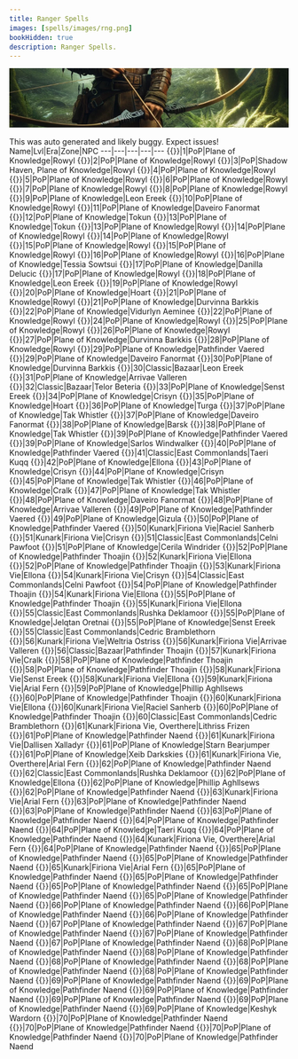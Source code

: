 ```yaml
---
title: Ranger Spells
images: [spells/images/rng.png]
bookHidden: true
description: Ranger Spells.
---
```

![Ranger Spells](images/rng-banner.png)

This was auto generated and likely buggy. Expect issues!
Name|Lvl|Era|Zone|NPC
---|---|---|---|---
{{<spell id="5011" name="Salve">}}|1|PoP|Plane of Knowledge|Rowyl
{{<spell id="51" name="Glimpse">}}|2|PoP|Plane of Knowledge|Rowyl
{{<spell id="239" name="Flame Lick">}}|3|PoP|Shadow Haven, Plane of Knowledge|Rowyl
{{<spell id="240" name="Lull Animal">}}|4|PoP|Plane of Knowledge|Rowyl
{{<spell id="2591" name="Tangling Weeds">}}|5|PoP|Plane of Knowledge|Rowyl
{{<spell id="242" name="Snare">}}|6|PoP|Plane of Knowledge|Rowyl
{{<spell id="26" name="Skin like Wood">}}|7|PoP|Plane of Knowledge|Rowyl
{{<spell id="200" name="Minor Healing">}}|8|PoP|Plane of Knowledge|Rowyl
{{<spell id="224" name="Endure Fire">}}|9|PoP|Plane of Knowledge|Leon Ereek
{{<spell id="237" name="Dance of the Fireflies">}}|10|PoP|Plane of Knowledge|Rowyl
{{<spell id="2592" name="Hawk Eye">}}|11|PoP|Plane of Knowledge|Daveiro Fanormat
{{<spell id="269" name="Feet like Cat">}}|12|PoP|Plane of Knowledge|Tokun
{{<spell id="203" name="Cure Poison">}}|13|PoP|Plane of Knowledge|Tokun
{{<spell id="515" name="Thistlecoat">}}|13|PoP|Plane of Knowledge|Rowyl
{{<spell id="92" name="Burst of Fire">}}|14|PoP|Plane of Knowledge|Rowyl
{{<spell id="247" name="Camouflage">}}|14|PoP|Plane of Knowledge|Rowyl
{{<spell id="249" name="Grasping Roots">}}|15|PoP|Plane of Knowledge|Rowyl
{{<spell id="252" name="Invoke Lightning">}}|15|PoP|Plane of Knowledge|Rowyl
{{<spell id="241" name="Panic Animal">}}|16|PoP|Plane of Knowledge|Rowyl
{{<spell id="248" name="Ward Summoned">}}|16|PoP|Plane of Knowledge|Tessia Sowtsui
{{<spell id="500" name="Bind Sight">}}|17|PoP|Plane of Knowledge|Danilla Delucic
{{<spell id="254" name="Firefist">}}|17|PoP|Plane of Knowledge|Rowyl
{{<spell id="225" name="Endure Cold">}}|18|PoP|Plane of Knowledge|Leon Ereek
{{<spell id="91" name="Ignite">}}|19|PoP|Plane of Knowledge|Rowyl
{{<spell id="86" name="Enduring Breath">}}|20|PoP|Plane of Knowledge|Hoart
{{<spell id="17" name="Light Healing">}}|21|PoP|Plane of Knowledge|Rowyl
{{<spell id="263" name="Skin like Rock">}}|21|PoP|Plane of Knowledge|Durvinna Barkkis
{{<spell id="213" name="Cure Disease">}}|22|PoP|Plane of Knowledge|Vidurlyn Aeminee
{{<spell id="250" name="Harmony">}}|22|PoP|Plane of Knowledge|Rowyl
{{<spell id="256" name="Shield of Thistles">}}|24|PoP|Plane of Knowledge|Rowyl
{{<spell id="264" name="Stinging Swarm">}}|25|PoP|Plane of Knowledge|Rowyl
{{<spell id="268" name="Strength of Earth">}}|26|PoP|Plane of Knowledge|Rowyl
{{<spell id="655" name="Eyes of the Cat">}}|27|PoP|Plane of Knowledge|Durvinna Barkkis
{{<spell id="278" name="Spirit of Wolf">}}|28|PoP|Plane of Knowledge|Rowyl
{{<spell id="3565" name="Flaming Arrow">}}|29|PoP|Plane of Knowledge|Pathfinder Vaered
{{<spell id="2593" name="Riftwind's Protection">}}|29|PoP|Plane of Knowledge|Daveiro Fanormat
{{<spell id="516" name="Barbcoat">}}|30|PoP|Plane of Knowledge|Durvinna Barkkis
{{<spell id="48" name="Cancel Magic">}}|30|Classic|Bazaar|Leon Ereek
{{<spell id="513" name="Calm Animal">}}|31|PoP|Plane of Knowledge|Arrivae Valleren
{{<spell id="80" name="See Invisible">}}|32|Classic|Bazaar|Telor Beteria
{{<spell id="115" name="Dismiss Summoned">}}|33|PoP|Plane of Knowledge|Senst Ereek
{{<spell id="517" name="Bramblecoat">}}|34|PoP|Plane of Knowledge|Crisyn
{{<spell id="261" name="Levitate">}}|35|PoP|Plane of Knowledge|Hoart
{{<spell id="1461" name="Call of Sky">}}|36|PoP|Plane of Knowledge|Turga
{{<spell id="419" name="Careless Lightning">}}|37|PoP|Plane of Knowledge|Tak Whistler
{{<spell id="2594" name="Nature's Precision">}}|37|PoP|Plane of Knowledge|Daveiro Fanormat
{{<spell id="12" name="Healing">}}|38|PoP|Plane of Knowledge|Barsk
{{<spell id="421" name="Skin like Steel">}}|38|PoP|Plane of Knowledge|Tak Whistler
{{<spell id="3564" name="Burning Arrow">}}|39|PoP|Plane of Knowledge|Pathfinder Vaered
{{<spell id="3601" name="Harmony of Nature">}}|39|PoP|Plane of Knowledge|Sarlos Windwalker
{{<spell id="3687" name="Swarm of Pain">}}|40|PoP|Plane of Knowledge|Pathfinder Vaered
{{<spell id="4054" name="Spirit of the Shrew">}}|41|Classic|East Commonlands|Taeri Kuqq
{{<spell id="518" name="Spikecoat">}}|42|PoP|Plane of Knowledge|Ellona
{{<spell id="129" name="Shield of Brambles">}}|43|PoP|Plane of Knowledge|Crisyn
{{<spell id="78" name="Immolate">}}|44|PoP|Plane of Knowledge|Crisyn
{{<spell id="76" name="Ensnaring Roots">}}|45|PoP|Plane of Knowledge|Tak Whistler
{{<spell id="60" name="Resist Fire">}}|46|PoP|Plane of Knowledge|Cralk
{{<spell id="34" name="Superior Camouflage">}}|47|PoP|Plane of Knowledge|Tak Whistler
{{<spell id="2595" name="Force of Nature">}}|48|PoP|Plane of Knowledge|Daveiro Fanormat
{{<spell id="425" name="Wolf Form">}}|48|PoP|Plane of Knowledge|Arrivae Valleren
{{<spell id="691" name="Call of Flame">}}|49|PoP|Plane of Knowledge|Pathfinder Vaered
{{<spell id="4055" name="Pack Shrew">}}|49|PoP|Plane of Knowledge|Gizula
{{<spell id="1462" name="Call of Earth">}}|50|PoP|Plane of Knowledge|Pathfinder Vaered
{{<spell id="1741" name="Jolt">}}|50|Kunark|Firiona Vie|Raciel Sanherb
{{<spell id="512" name="Ensnare">}}|51|Kunark|Firiona Vie|Crisyn
{{<spell id="4585" name="Resistant Discipline">}}|51|Classic|East Commonlands|Celni Pawfoot
{{<spell id="1397" name="Strength of Nature">}}|51|PoP|Plane of Knowledge|Cerila Windrider
{{<spell id="2596" name="Falcon Eye">}}|52|PoP|Plane of Knowledge|Pathfinder Thoajin
{{<spell id="57" name="Firestrike">}}|52|Kunark|Firiona Vie|Ellona
{{<spell id="3688" name="Icewind">}}|52|PoP|Plane of Knowledge|Pathfinder Thoajin
{{<spell id="430" name="Storm Strength">}}|53|Kunark|Firiona Vie|Ellona
{{<spell id="259" name="Drones of Doom">}}|54|Kunark|Firiona Vie|Crisyn
{{<spell id="4587" name="Fearless Discipline">}}|54|Classic|East Commonlands|Celni Pawfoot
{{<spell id="2597" name="Jolting Blades">}}|54|PoP|Plane of Knowledge|Pathfinder Thoajin
{{<spell id="422" name="Skin like Diamond">}}|54|Kunark|Firiona Vie|Ellona
{{<spell id="1463" name="Call of Fire">}}|55|PoP|Plane of Knowledge|Pathfinder Thoajin
{{<spell id="145" name="Chloroplast">}}|55|Kunark|Firiona Vie|Ellona
{{<spell id="1296" name="Cinder Jolt">}}|55|Classic|East Commonlands|Rushka Deklamoor
{{<spell id="4111" name="Fire Swarm">}}|55|PoP|Plane of Knowledge|Jelqtan Oretnai
{{<spell id="61" name="Resist Cold">}}|55|PoP|Plane of Knowledge|Senst Ereek
{{<spell id="4506" name="Trueshot Discipline">}}|55|Classic|East Commonlands|Cedric Bramblethorn
{{<spell id="539" name="Chill Sight">}}|56|Kunark|Firiona Vie|Weltria Ostriss
{{<spell id="426" name="Greater Wolf Form">}}|56|Kunark|Firiona Vie|Arrivae Valleren
{{<spell id="2598" name="Mark of the Predator">}}|56|Classic|Bazaar|Pathfinder Thoajin
{{<spell id="15" name="Greater Healing">}}|57|Kunark|Firiona Vie|Cralk
{{<spell id="4059" name="Call of Ice">}}|58|PoP|Plane of Knowledge|Pathfinder Thoajin
{{<spell id="2599" name="Eagle Eye">}}|58|PoP|Plane of Knowledge|Pathfinder Thoajin
{{<spell id="49" name="Nullify Magic">}}|58|Kunark|Firiona Vie|Senst Ereek
{{<spell id="432" name="Shield of Spikes">}}|58|Kunark|Firiona Vie|Ellona
{{<spell id="1740" name="Dustdevil">}}|59|Kunark|Firiona Vie|Arial Fern
{{<spell id="423" name="Skin like Nature">}}|59|PoP|Plane of Knowledge|Phillip Aghllsews
{{<spell id="1464" name="Call of the Predator">}}|60|PoP|Plane of Knowledge|Pathfinder Thoajin
{{<spell id="490" name="Enveloping Roots">}}|60|Kunark|Firiona Vie|Ellona
{{<spell id="519" name="Thorncoat">}}|60|Kunark|Firiona Vie|Raciel Sanherb
{{<spell id="2600" name="Warder's Protection">}}|60|PoP|Plane of Knowledge|Pathfinder Thoajin
{{<spell id="4519" name="Weapon Shield Discipline">}}|60|Classic|East Commonlands|Cedric Bramblethorn
{{<spell id="1526" name="Annul Magic">}}|61|Kunark|Firiona Vie, Overthere|Lithriss Frizen
{{<spell id="1551" name="Circle of Winter">}}|61|PoP|Plane of Knowledge|Pathfinder Naend
{{<spell id="96" name="Counteract Disease">}}|61|Kunark|Firiona Vie|Dallisen Xalladyr
{{<spell id="95" name="Counteract Poison">}}|61|PoP|Plane of Knowledge|Starn Bearjumper
{{<spell id="6732" name="Earthen Embrace">}}|61|PoP|Plane of Knowledge|Xeib Darkskies
{{<spell id="1529" name="Exile Summoned">}}|61|Kunark|Firiona Vie, Overthere|Arial Fern
{{<spell id="3419" name="Call of the Rathe">}}|62|PoP|Plane of Knowledge|Pathfinder Naend
{{<spell id="1290" name="Chloroblast">}}|62|Classic|East Commonlands|Rushka Deklamoor
{{<spell id="665" name="Drifting Death">}}|62|PoP|Plane of Knowledge|Ellona
{{<spell id="356" name="Shield of Thorns">}}|62|PoP|Plane of Knowledge|Phillip Aghllsews
{{<spell id="3487" name="Strength of Tunare">}}|62|PoP|Plane of Knowledge|Pathfinder Naend
{{<spell id="1558" name="Bladecoat">}}|63|Kunark|Firiona Vie|Arial Fern
{{<spell id="1552" name="Circle of Summer">}}|63|PoP|Plane of Knowledge|Pathfinder Naend
{{<spell id="3192" name="Earthen Roots">}}|63|PoP|Plane of Knowledge|Pathfinder Naend
{{<spell id="3418" name="Frozen Wind">}}|63|PoP|Plane of Knowledge|Pathfinder Naend
{{<spell id="3431" name="Brushfire">}}|64|PoP|Plane of Knowledge|Pathfinder Naend
{{<spell id="4107" name="Feral Form">}}|64|PoP|Plane of Knowledge|Taeri Kuqq
{{<spell id="3415" name="Nature's Rebuke">}}|64|PoP|Plane of Knowledge|Pathfinder Naend
{{<spell id="1568" name="Regrowth">}}|64|Kunark|Firiona Vie, Overthere|Arial Fern
{{<spell id="3417" name="Spirit of the Predator">}}|64|PoP|Plane of Knowledge|Pathfinder Naend
{{<spell id="3420" name="Cry of Thunder">}}|65|PoP|Plane of Knowledge|Pathfinder Naend
{{<spell id="2887" name="Mask of the Stalker">}}|65|PoP|Plane of Knowledge|Pathfinder Naend
{{<spell id="1559" name="Natureskin">}}|65|Kunark|Firiona Vie|Arial Fern
{{<spell id="3039" name="Protection of the Wild">}}|65|PoP|Plane of Knowledge|Pathfinder Naend
{{<spell id="2517" name="Spirit of Eagle">}}|65|PoP|Plane of Knowledge|Pathfinder Naend
{{<spell id="4897" name="Sylvan Burn">}}|65|PoP|Plane of Knowledge|Pathfinder Naend
{{<spell id="4898" name="Sylvan Call">}}|65|PoP|Plane of Knowledge|Pathfinder Naend
{{<spell id="4896" name="Sylvan Light">}}|65|PoP|Plane of Knowledge|Pathfinder Naend
{{<spell id="5301" name="Displace Summoned">}}|66|PoP|Plane of Knowledge|Pathfinder Naend
{{<spell id="5300" name="Nature Veil">}}|66|PoP|Plane of Knowledge|Pathfinder Naend
{{<spell id="5302" name="Shield of Briar">}}|66|PoP|Plane of Knowledge|Pathfinder Naend
{{<spell id="5305" name="Guard of the Earth">}}|67|PoP|Plane of Knowledge|Pathfinder Naend
{{<spell id="5303" name="Locust Swarm">}}|67|PoP|Plane of Knowledge|Pathfinder Naend
{{<spell id="5306" name="Strength of the Hunter">}}|67|PoP|Plane of Knowledge|Pathfinder Naend
{{<spell id="5304" name="Sylvan Water">}}|67|PoP|Plane of Knowledge|Pathfinder Naend
{{<spell id="5307" name="Briarcoat">}}|68|PoP|Plane of Knowledge|Pathfinder Naend
{{<spell id="5309" name="Frost Wind">}}|68|PoP|Plane of Knowledge|Pathfinder Naend
{{<spell id="8020" name="Hail of Arrows">}}|68|PoP|Plane of Knowledge|Pathfinder Naend
{{<spell id="5310" name="Hunter's Vigor">}}|68|PoP|Plane of Knowledge|Pathfinder Naend
{{<spell id="5316" name="Tranquility of the Glade">}}|68|PoP|Plane of Knowledge|Pathfinder Naend
{{<spell id="6664" name="Earthen Shackles">}}|69|PoP|Plane of Knowledge|Pathfinder Naend
{{<spell id="5313" name="Hearth Embers">}}|69|PoP|Plane of Knowledge|Pathfinder Naend
{{<spell id="5312" name="Howl of the Predator">}}|69|PoP|Plane of Knowledge|Pathfinder Naend
{{<spell id="5314" name="Nature's Balance">}}|69|PoP|Plane of Knowledge|Pathfinder Naend
{{<spell id="5311" name="Nature's Denial">}}|69|PoP|Plane of Knowledge|Pathfinder Naend
{{<spell id="8019" name="Warder's Wrath">}}|69|PoP|Plane of Knowledge|Keshyk Wardorn
{{<spell id="5318" name="Call of Lightning">}}|70|PoP|Plane of Knowledge|Pathfinder Naend
{{<spell id="8491" name="Elddar's Grasp">}}|70|PoP|Plane of Knowledge|Pathfinder Naend
{{<spell id="5315" name="Onyx Skin">}}|70|PoP|Plane of Knowledge|Pathfinder Naend
{{<spell id="8490" name="Scorched Earth">}}|70|PoP|Plane of Knowledge|Pathfinder Naend
